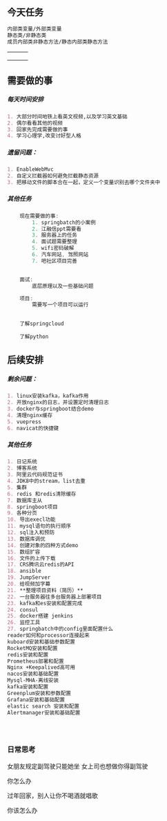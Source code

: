 ## 今天任务

```markdown
内部类变量/外部类变量   
静态类/非静态类   
成员内部类非静态方法/静态内部类静态方法
```



|      |      |      |
| ---- | ---- | ---- |
|      |      |      |
|      |      |      |
|      |      |      |



## 需要做的事

##### 每天时间安排

```markdown
1. 大部分时间地铁上看英文视频,以及学习英文基础
2. 偶尔看看其他的视频
3. 回家先完成需要做的事
4. 学习心理学,改变讨好型人格	
```



##### 遗留问题：

```markdown
1. EnableWebMvc
2. 自定义拦截器如何避免拦截静态资源
3. 把移动文件的脚本合在一起，定义一个变量识别去哪个文件夹中
```



##### 其他任务

```java
	现在需要做的事:
		1. springbatch的小案例
		2. 江融信ppt需要看
		3. 服务器上的任务
		4. 面试题需要整理
        5. wifi密码破解
		6. 汽车网站, 驾照网站
        7. 吧社区项目完善 


	面试:
		底层原理以及一些基础问题

	项目:
		需要写一个项目可以运行

	
	了解springcloud
	
	了解python	

```



## 后续安排

##### 剩余问题：

```markdown
1. linux安装kafka，kafka作用
2. 开放nginx的日志，并设置定时清理日志
3. docker与springboot结合demo
4. 清理nginx缓存
5. vuepress
6. navicat的快捷键
```



##### 其他任务

```markdown
1. 日记系统
2. 博客系统
3. 阿里云代码规范证书
4. JDK8中的stream，list去重
5. 集群
6. redis 和redis清除缓存
7. 数据库主从
8. springboot项目
9. 各种分页
10. 导出execl功能
11. mysql语句的执行顺序
12. sql注入和预防
13. 数据库调优
14. 创建对象的四种方式demo
15. 数组扩容
16. 文件的上传下载
17. CRS腾讯云redis的API
18. ansible
19. JumpServer
20. 给视频加字幕
21. **整理项目资料（简历）**
22. 一台服务器往多台服务器上部署项目
23. kafka和es安装和配置完成
24. consul
25. docker搭建 jenkins 
26. 监控工具
27. springbatch中的config里面配置什么
reader如何和processor连接起来
kuboard安装和基础参数配置
RocketMQ安装和配置
redis安装和配置
Prometheus部署和配置
Nginx +Keepalived高可用
nacos安装和基础配置
Mysql-MHA-离线安装    
kafka安装和配置
Greenplum安装和参数配置
Grafana安装和基础配置
elastic search 安装和配置
Alertmanager安装和基础配置





```







 

### 日常思考

女朋友规定副驾驶只能她坐
女上司也想做你得副驾驶

你怎么办

过年回家，别人让你不喝酒就唱歌

你该怎么办 

